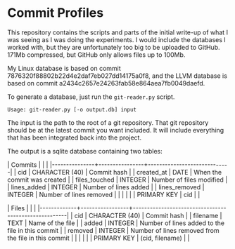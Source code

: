 # Commit Profiles

This repository contains the scripts and parts of the initial write-up
of what I was seeing as I was doing the experiments. I would include the
databases I worked with, but they are unfortunately too big to be
uploaded to GitHub. 171Mb compressed, but GitHub only allows files up
to 100Mb.

My Linux database is based on commit
7876320f88802b22d4e2daf7eb027dd14175a0f8, and the LLVM database is based
on commit a2434c2657e24263fab58e864aea7fb0049daefd.

To generate a database, just run the `git-reader.py` script.

```
Usage: git-reader.py [-o output.db] input
```

The input is the path to the root of a git repository. That git
repository should be at the latest commit you want included. It will
include everything that has been integrated back into the project.

The output is a sqlite database containing two tables:

| Commits       |                |                             |
|---------------+----------------+-----------------------------|
| cid           | CHARACTER (40) | Commit hash                 |
| created_at    | DATE           | When the commit was created |
| files_touched | INTEGER        | Number of files modified    |
| lines_added   | INTEGER        | Number of lines added       |
| lines_removed | INTEGER        | Number of lines removed     |
|               |                |                             |
| PRIMARY KEY   | cid            |                             |


| Files       |                 |                                                      |
|-------------+-----------------+------------------------------------------------------|
| cid         | CHARACTER (40)  | Commit hash                                          |
| filename    | TEXT            | Name of the file                                     |
| added       | INTEGER         | Number of lines added to the file in this commit     |
| removed     | INTEGER         | Number of lines removed from the file in this commit |
|             |                 |                                                      |
| PRIMARY KEY | (cid, filename) |                                                      |
